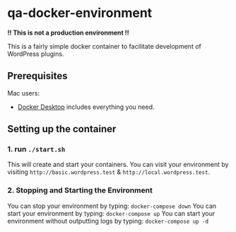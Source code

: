 # qa-docker-environment

**!! This is not a production environment !!**

This is a fairly simple docker container to facilitate development of WordPress plugins.

## Prerequisites

Mac users:

- [Docker Desktop](https://docs.docker.com/docker-for-mac/install/) includes everything you need.

## Setting up the container

### 1. run `./start.sh`

This will create and start your containers. You can visit your environment by visiting `http://basic.wordpress.test` & `http://local.wordpress.test`. 

### 2. Stopping and Starting the Environment

You can stop your environment by typing: `docker-compose down`
You can start your environment by typing: `docker-compose up`
You can start your environment without outputting logs by typing: `docker-compose up -d`
